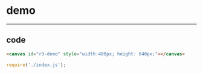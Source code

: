 # demo

-----

## code

```html
<canvas id="r3-demo" style="width:480px; height: 640px;"></canvas>
```

```js
require('./index.js');

```

